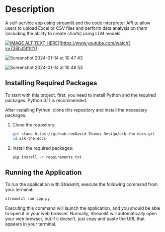 
# Description

A self-service app using streamlit and the code interpreter API to allow users to upload Excel or CSV files and perform data analysis on them (including the ability to create charts) using LLM models.

[![IMAGE ALT TEXT HERE]([https://img.youtube.com/vi/726hJ5ffhtY/0.jpg)](https://i.ibb.co/wChhn7P/ask-the-docs-thumb.png)](https://www.youtube.com/watch?v=726hJ5ffhtY)

![Screenshot 2024-01-14 at 10 47 43](https://github.com/David-Ibanez-Design/ask-the-docs/assets/14106170/7081e30d-5164-42f1-843d-52ddd4e647e1)

![Screenshot 2024-01-14 at 10 48 53](https://github.com/David-Ibanez-Design/ask-the-docs/assets/14106170/9ad9746d-f690-43ca-9dd3-cb75ee53a72e)


## Installing Required Packages

To start with this project, first, you need to install Python and the required packages. Python 3.11 is recommended.

After installing Python, clone this repository and install the necessary packages.

1. Clone the repository:

    ```bash
    git clone https://github.comDavid-Ibanez-Design/ask-the-docs.git
    cd ask-the-docs
    ```

2. Install the required packages:

    ```bash
    pip install -r requirements.txt
    ```

## Running the Application

To run the application with Streamlit, execute the following command from your terminal:

```bash
streamlit run app.py
```
Executing this command will launch the application, and you should be able to open it in your web browser. Normally,
Streamlit will automatically open your web browser, but if it doesn't, just copy and paste the URL that appears in your
terminal.







